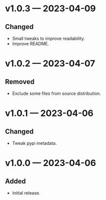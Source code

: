 
<a id='changelog-v1.0.3'></a>
# v1.0.3 — 2023-04-09

## Changed

- Small tweaks to improve readability.
- Improve README.

<a id='changelog-v1.0.2'></a>
# v1.0.2 — 2023-04-07

## Removed

- Exclude some files from source distribution.

<a id='changelog-v1.0.1'></a>
# v1.0.1 — 2023-04-06

## Changed

- Tweak pypi metadata.

<a id='changelog-v1.0.0'></a>
# v1.0.0 — 2023-04-06

## Added

- Initial release.
